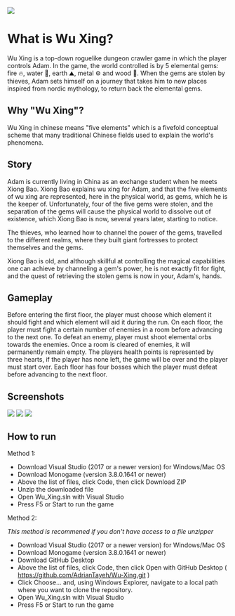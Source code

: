 ![](https://imgur.com/TFF3zYx.png)

# What is Wu Xing? 
Wu Xing is a top-down roguelike dungeon crawler game in which the player controls Adam. In the game, the world controlled is by 5 
elemental gems: fire :fire:, water :ocean:, earth :mountain:, metal :gear: and wood :evergreen_tree:. When the gems are stolen by thieves, Adam sets himself on a 
journey that takes him to new places inspired from nordic mythology, to return back the elemental gems. 

## Why "Wu Xing"? 
Wu Xing in chinese means "five elements" which is a fivefold conceptual scheme that many traditional Chinese fields used to explain the 
world's phenomena.

## Story 
Adam is currently living in China as an exchange student when he meets Xiong Bao. Xiong Bao explains wu xing for Adam, and that the 
five elements of wu xing are represented, here in the physical world, as gems, which he is the keeper of. Unfortunately, four of the five 
gems were stolen, and the separation of the gems will cause the physical world to dissolve out of existence, which Xiong Bao is now, 
several years later, starting to notice.

The thieves, who learned how to channel the power of the gems, travelled to
the different realms, where they built giant fortresses to protect themselves and the gems. 

Xiong Bao is old, and although skillful at controlling the magical capabilities one can achieve by channeling a gem's power, he is not 
exactly fit for fight, and the quest of retrieving the stolen gems is now in your, Adam's, hands.

## Gameplay
Before entering the first floor, the player must choose which element it should fight and which element will aid it during the run. On each 
floor, the player must fight a certain number of enemies in a room before advancing to the next one. To defeat an enemy, player must 
shoot elemental orbs towards the enemies. Once a room is cleared of enemies, it will permanently remain empty. The players health 
points is represented by three hearts, if the player has none left, the game will be over and the player must start over. Each floor has four
bosses which the player must defeat before advancing to the next floor.

## Screenshots
![](https://imgur.com/7wTtFcT.png)
![](https://imgur.com/VmSMaNS.png)
![](https://imgur.com/Ji46FD8.png)


## How to run
Method 1:
* Download Visual Studio (2017 or a newer version) for Windows/Mac OS
* Download Monogame (version 3.8.0.1641 or newer) 
* Above the list of files, click  Code, then click Download ZIP
* Unzip the downloaded file 
* Open Wu_Xing.sln with Visual Studio
* Press F5 or Start to run the game

Method 2: 

*This method is recommened if you don't have access to a file unzipper*
* Download Visual Studio (2017 or a newer version) for Windows/Mac OS
* Download Monogame (version 3.8.0.1641 or newer)
* Download GitHub Desktop
* Above the list of files, click  Code, then click Open with GitHub Desktop ( https://github.com/AdrianTayeh/Wu-Xing.git )
* Click Choose... and, using Windows Explorer, navigate to a local path where you want to clone the repository.
* Open Wu_Xing.sln with Visual Studio
* Press F5 or Start to run the game

